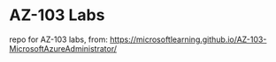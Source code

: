 # AZ-103 Labs
repo for AZ-103 labs, from: https://microsoftlearning.github.io/AZ-103-MicrosoftAzureAdministrator/
